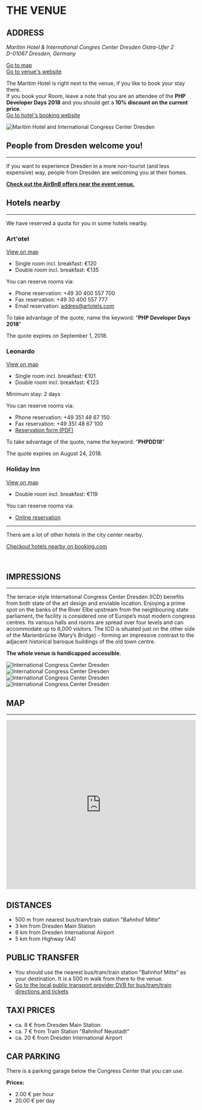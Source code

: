 # THE VENUE

<div class="row">
    <div class="col-xs-12 col-sm-12 col-md-8 col-lg-9">
        <h2>ADDRESS</h2>
        <address>
            Maritim Hotel & International Congres Center Dresden
            Ostra-Ufer 2<br>
            D-01067 Dresden, Germany<br>
        </address>
        <p>
            <a href="@baseUrl@/venue.html#map"><i class="fa fa-map-marker"></i> Go to map</a><br>
            <a href="https://www.dresden-congresscenter.de/en/home" target="_blank">
                <i class="fa fa-link"></i> Go to venue's website
            </a>
        </p>
        <p>
            The Maritim Hotel is right next to the venue, if you like to book your stay there.<br>
            If you book your Room, leave a note that you are an attendee of the <b>PHP Developer Days 2018</b> and you should get a <b>10% discount on the current price</b>.<br>
            <a href="https://www.maritim.de/de/hotels/deutschland/hotel-internationales-congress-center-dresden/hotelzimmer" target="_blank">
                <i class="fa fa-link"></i> Go to hotel's booking website
            </a>
        </p>
    </div>
    <div class="hidden-xs hidden-sm col-md-4 col-lg-3">
        <img src="@baseUrl@/assets/images/venue/maritim-logo.png" alt="Maritim Hotel and International Congress Center Dresden" class="img-responsive">
    </div>
</div>

## People from Dresden welcome you!

---

If you want to experience Dresden in a more non-tourist (and less expensive) way, people from Dresden are welcoming you at their homes. 

<i class="fa fa-map-marker"></i> **[Check out the AirBnB offers near the event venue.](https://www.airbnb.de/s/Dresden-Mitte--Dresden/homes?refinement_paths%5B%5D=%2Fhomes&adults=1&checkin=2018-09-20&checkout=2018-09-23&children=0&infants=0&place_id=ChIJfYgPV3DPCUcR4Z37UQ0f6JU&query=Dresden%20Mitte%2C%20Dresden&allow_override%5B%5D=&s_tag=yAdffLgY)** 

<a name="hotels"></a>
## Hotels nearby

---

We have reserved a quota for you in some hotels nearby.

### Art'otel

<i class="fa fa-map-marker"></i> [View on map](https://goo.gl/maps/yG5RWWbMYY82)

* Single room incl. breakfast: €120
* Double room incl. breakfast: €135

You can reserve rooms via:

* Phone reservation: +49 30 400 557 700
* Fax reservation: +49 30 400 557 777
* Email reservation: [addres@artotels.com](mailto:addres@artotels.com?subject=Room%20reservation,%20Keyword:%20PHP%20Developer%20Days%202018)

To take advantage of the quote, name the keyword: "**PHP Developer Days 2018**"

The quote expires on September 1, 2018.

### Leonardo

<i class="fa fa-map-marker"></i> [View on map](https://goo.gl/maps/SCe3rgPFWjv)

* Single room incl. breakfast: €101
* Double room incl. breakfast: €123

Minimum stay: 2 days

You can reserve rooms via:

* Phone reservation: +49 351 48 67 150
* Fax reservation: +49 351 48 67 100
* [Reservation form (PDF)](@baseUrl@/assets/downloads/Leonardo-Reservationform-PHPDD18.pdf)

To take advantage of the quote, name the keyword: "**PHPDD18**"

The quote expires on August 24, 2018.

### Holiday Inn

<i class="fa fa-map-marker"></i> [View on map](https://goo.gl/maps/jVGdgDLpPoG2)

* Double room incl. breakfast: €119

You can reserve rooms via:

* [Online reservation](https://www.holidayinn.com/hotels/de/de/find-hotels/hotel/rooms?qDest=Ostra-Allee%2025%20Am%20Zwinger%20Dresden%20%20Germany&qCiMy=82018&qCiD=21&qCoMy=82018&qCoD=23&qAdlt=1&qChld=0&qRms=1&qRtP=6CBARC&qIta=99801505&qGrpCd=PHP&qSlH=DRSHI&qAkamaiCC=US&qSrt=sBR&qBrs=ic.ki.ul.in.cp.vn.hi.ex.cv.rs.va.cw.sb.ma&qWch=0&qSmP=1&setPMCookies=true&qRad=30&icdv=99801505)

---

There are a lot of other hotels in the city center nearby.

<i class="fa fa-link"></i> [Checkout hotels nearby on booking.com](https://www.booking.com/searchresults.en-gb.html?label=gen173nr-1FCAEoggJCAlhYSDNYBGg7iAEBmAEHuAEHyAEM2AEB6AEB-AELkgIBeagCAw&lang=en-gb&sid=f1b76249bed3e128f3bd95811f7e3875&sb=1&src=index&src_elem=sb&error_url=https%3A%2F%2Fwww.booking.com%2Findex.en-gb.html%3Flabel%3Dgen173nr-1FCAEoggJCAlhYSDNYBGg7iAEBmAEHuAEHyAEM2AEB6AEB-AELkgIBeagCAw%3Bsid%3Df1b76249bed3e128f3bd95811f7e3875%3Bsb_price_type%3Dtotal%26%3B&ss=International+Congress+Center+Dresden%2C+Dresden%2C+Saxony%2C+Germany&checkin_monthday=20&checkin_month=9&checkin_year=2018&checkout_monthday=23&checkout_month=9&checkout_year=2018&group_adults=1&group_children=0&no_rooms=1&from_sf=1&ss_raw=Congress+Center+Dresden&ac_position=0&ac_langcode=en&dest_id=12530&dest_type=landmark&place_id_lat=51.058034&place_id_lon=13.731658&search_pageview_id=87683bdbb61f0068&search_selected=true&search_pageview_id=87683bdbb61f0068&ac_suggestion_list_length=1&ac_suggestion_theme_list_length=0&map=1#map_opened)

&nbsp;

## IMPRESSIONS

---

The terrace-style International Congress Center Dresden (ICD) benefits from both state of the art design and 
enviable location. Enjoying a prime spot on the banks of the River Elbe upstream from the neighbouring state 
parliament, the facility is considered one of Europe’s most modern congress centres. Its various halls and rooms 
are spread over four levels and can accommodate up to 6,000 visitors. The ICD is situated just on the other side 
of the Marienbrücke (Mary’s Bridge) - forming an impressive contrast to the adjacent historical baroque 
buildings of the old town centre.

**The whole venue is handicapped accessible.**

<div class="row blockspace">
    <div class="col-xs-12 col-sm-12 col-md-12 col-lg-12">
        <img src="@baseUrl@/assets/images/venue/cc-outside.jpg" class="img-responsive" alt="International Congress Center Dresden">
    </div>
</div>
<div class="row blockspace">
    <div class="col-xs-12 col-sm-12 col-md-6 col-lg-6">   
        <img src="@baseUrl@/assets/images/venue/cc-hall.jpg" class="img-responsive" alt="International Congress Center Dresden">
    </div>
    <div class="col-xs-12 col-sm-12 col-md-6 col-lg-6">   
        <img src="@baseUrl@/assets/images/venue/cc-inside.jpg" class="img-responsive" alt="International Congress Center Dresden">
    </div>
</div>
<div class="row blockspace">
    <div class="col-xs-12 col-sm-12 col-md-12 col-lg-12">
        <img src="@baseUrl@/assets/images/venue/cc-river.png" class="img-responsive" alt="International Congress Center Dresden">
    </div>
</div>
<a name="map"></a>

## MAP

---

<div class="row blockspace">
    <div class="col-xs-12 col-sm-12 col-md-12 col-lg-12">
        <iframe src="https://www.google.com/maps/embed?pb=!1m14!1m8!1m3!1d10031.079478928532!2d13.733875767211913!3d51.057336948255944!3m2!1i1024!2i768!4f13.1!3m3!1m2!1s0x0%3A0xed154573c0e955c7!2sInternationales+Congress+Center+Dresden!5e0!3m2!1sde!2sus!4v1517988920746" width="100%" height="450" frameborder="0" style="border:0" allowfullscreen></iframe>
    </div>
</div>

## DISTANCES

* 500 m from nearest bus/tram/train station "Bahnhof Mitte"
* 3 km from Dresden Main Station
* 8 km from Dresden International Airport
* 5 km from Highway (A4)

## PUBLIC TRANSFER

* You should use the nearest bus/tram/train station "Bahnhof Mitte" as your destination. It is a 500 m walk from there to the venue.
* [<i class="fa fa-link"></i> Go to the local public transport provider DVB for bus/tram/train directions and tickets](https://www.dvb.de/en-gb/)

## TAXI PRICES

* ca. 8 &euro; from Dresden Main Station
* ca. 7 &euro; from Train Station "Bahnhof Neustadt" 
* ca. 20 &euro; from Dresden International Airport

## CAR PARKING

There is a parking garage below the Congress Center that you can use.

**Prices:**

* 2.00 &euro; per hour
* 20.00 &euro; per day
